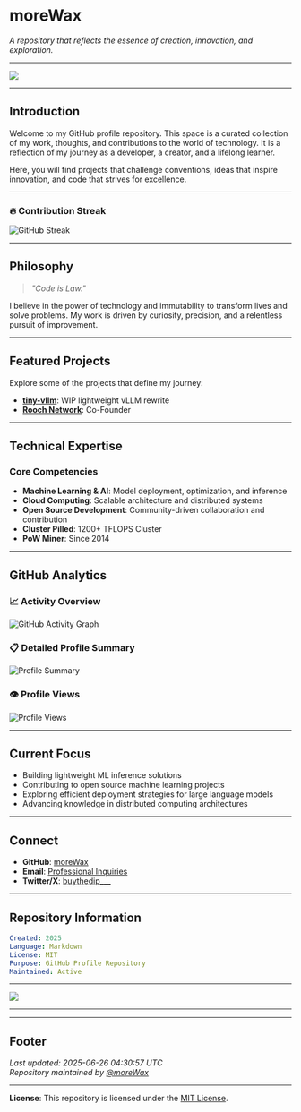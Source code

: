 # **moreWax**  
_A repository that reflects the essence of creation, innovation, and exploration._

---

![](https://github.com/user-attachments/assets/fd8c8215-cc57-4b2f-a19b-6b01632b40b6) 

---

## **Introduction**  
Welcome to my GitHub profile repository. This space is a curated collection of my work, thoughts, and contributions to the world of technology. It is a reflection of my journey as a developer, a creator, and a lifelong learner.  

Here, you will find projects that challenge conventions, ideas that inspire innovation, and code that strives for excellence.  

---

### **🔥 Contribution Streak**
![GitHub Streak](https://streak-stats.demolab.com/?user=moreWax&theme=github-dark-blue&hide_border=true&background=0D1117&stroke=58A6FF&ring=58A6FF&fire=FFA116&currStreakLabel=C9D1D9)

---

## **Philosophy**  
> _"Code is Law."_  

I believe in the power of technology and immutability to transform lives and solve problems. My work is driven by curiosity, precision, and a relentless pursuit of improvement.  

---

## **Featured Projects**  
Explore some of the projects that define my journey:  

- **[tiny-vllm](https://github.com/moreWax/tiny-vllm)**: WIP lightweight vLLM rewrite
- **[Rooch Network](https://github.com/rooch-network)**: Co-Founder

---

## **Technical Expertise**  

### **Core Competencies**
- **Machine Learning & AI**: Model deployment, optimization, and inference
- **Cloud Computing**: Scalable architecture and distributed systems
- **Open Source Development**: Community-driven collaboration and contribution
- **Cluster Pilled**: 1200+ TFLOPS Cluster
- **PoW Miner**: Since 2014

---

## **GitHub Analytics**



### **📈 Activity Overview**
![GitHub Activity Graph](https://github-readme-activity-graph.vercel.app/graph?username=moreWax&theme=github-compact&hide_border=true&bg_color=0d1117&color=58a6ff&line=58a6ff&point=c9d1d9&area=true&hide_title=false)

### **📋 Detailed Profile Summary**
![Profile Summary](https://github-profile-summary-cards.vercel.app/api/cards/profile-details?username=moreWax&theme=github_dark)

### **👁️ Profile Views**
![Profile Views](https://komarev.com/ghpvc/?username=moreWax&color=58a6ff&style=flat-square&label=Profile+Views)

---

## **Current Focus**  
- Building lightweight ML inference solutions
- Contributing to open source machine learning projects
- Exploring efficient deployment strategies for large language models
- Advancing knowledge in distributed computing architectures

---

## **Connect**  
- **GitHub**: [moreWax](https://github.com/moreWax)  
- **Email**: [Professional Inquiries](mailto:contact@morewax.dev)  
- **Twitter/X**: [buythedip___](https://x.com/buythedip___)  

---

## **Repository Information**  
```yaml
Created: 2025
Language: Markdown
License: MIT
Purpose: GitHub Profile Repository
Maintained: Active
```

---

![](https://github.com/user-attachments/assets/3995c2b6-4952-484d-bcdd-e18d01f9af8e)

---
---

## **Footer**  
_Last updated: 2025-06-26 04:30:57 UTC_  
_Repository maintained by [@moreWax](https://github.com/moreWax)_  

---

**License**: This repository is licensed under the [MIT License](LICENSE).
